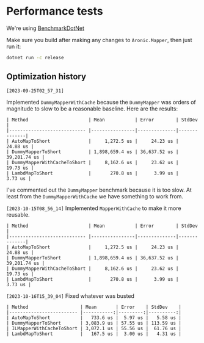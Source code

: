 # Performance tests

We're using [BenchmarkDotNet](https://github.com/dotnet/BenchmarkDotNet)

Make sure you build after making any changes to `Aronic.Mapper`, then just run it:

```bash
dotnet run -c release
```

## Optimization history

`[2023-09-25T02_57_31]`

Implemented `DummyMapperWithCache` because the `DummyMapper` was orders of magnitude to slow to be a reasonable baseline.  Here are the results:
```
| Method                      | Mean           | Error        | StdDev       |
|---------------------------- |----------------|--------------|--------------|
| AutoMapToShort              |     1,272.5 us |     24.23 us |     24.88 us |
| DummyMapperToShort          | 1,898,659.4 us | 36,637.52 us | 39,201.74 us |
| DummyMapperWithCacheToShort |     8,162.6 us |     23.62 us |     19.73 us |
| LambdMapToShort             |       270.8 us |      3.99 us |      3.73 us |
```
I've commented out the `DummyMapper` benchmark because it is too slow.  At least from the `DummyMapperWithCache` we have something to work from.

`[2023-10-15T08_56_14]`
Implemented `MapperWithCache` to make it more reusable.
```
| Method                      | Mean           | Error        | StdDev       |
|---------------------------- |----------------|--------------|--------------|
| AutoMapToShort              |     1,272.5 us |     24.23 us |     24.88 us |
| DummyMapperToShort          | 1,898,659.4 us | 36,637.52 us | 39,201.74 us |
| DummyMapperWithCacheToShort |     8,162.6 us |     23.62 us |     19.73 us |
| LambdMapToShort             |       270.8 us |      3.99 us |      3.73 us |
```

`[2023-10-16T15_39_04]`
Fixed whatever was busted
```
| Method                   | Mean       | Error    | StdDev    |
|------------------------- |-----------:|---------:|----------:|
| AutoMapToShort           |   733.6 us |  5.97 us |   5.58 us |
| DummyMapperToShort       | 3,083.9 us | 57.55 us | 113.59 us |
| ILMapperWithCacheToShort | 3,072.1 us | 55.56 us |  61.76 us |
| LambdMapToShort          |   167.5 us |  3.00 us |   4.31 us |
```